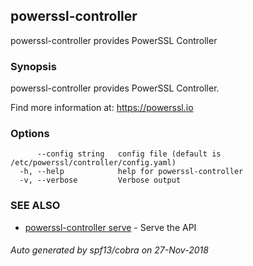 ## powerssl-controller

powerssl-controller provides PowerSSL Controller

### Synopsis

powerssl-controller provides PowerSSL Controller.

Find more information at: https://powerssl.io

### Options

```
      --config string   config file (default is /etc/powerssl/controller/config.yaml)
  -h, --help            help for powerssl-controller
  -v, --verbose         Verbose output
```

### SEE ALSO

* [powerssl-controller serve](powerssl-controller_serve.md)	 - Serve the API

###### Auto generated by spf13/cobra on 27-Nov-2018
